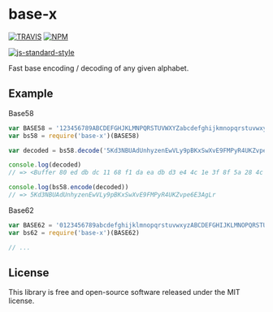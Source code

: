 # base-x

[![TRAVIS](https://secure.travis-ci.org/dcousens/base-x.png)](http://travis-ci.org/dcousens/base-x)
[![NPM](http://img.shields.io/npm/v/base-x.svg)](https://www.npmjs.org/package/base-x)

[![js-standard-style](https://cdn.rawgit.com/feross/standard/master/badge.svg)](https://github.com/feross/standard)

Fast base encoding / decoding of any given alphabet.


## Example

Base58

``` javascript
var BASE58 = '123456789ABCDEFGHJKLMNPQRSTUVWXYZabcdefghijkmnopqrstuvwxyz'
var bs58 = require('base-x')(BASE58)

var decoded = bs58.decode('5Kd3NBUAdUnhyzenEwVLy9pBKxSwXvE9FMPyR4UKZvpe6E3AgLr')

console.log(decoded)
// => <Buffer 80 ed db dc 11 68 f1 da ea db d3 e4 4c 1e 3f 8f 5a 28 4c 20 29 f7 8a d2 6a f9 85 83 a4 99 de 5b 19>

console.log(bs58.encode(decoded))
// => 5Kd3NBUAdUnhyzenEwVLy9pBKxSwXvE9FMPyR4UKZvpe6E3AgLr
```


Base62

``` javascript
var BASE62 = '0123456789abcdefghijklmnopqrstuvwxyzABCDEFGHIJKLMNOPQRSTUVWXYZ'
var bs62 = require('base-x')(BASE62)

// ...
```


## License

This library is free and open-source software released under the MIT license.

